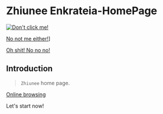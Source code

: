 # Zhiunee Enkrateia-HomePage


[![Don't click me!](https://camo.githubusercontent.com/f4874996db5ac421925db08778d800d76d36abbc/68747470733a2f2f696d672e736869656c64732e696f2f62616467652f2545362539342541462545342542422539382545352541452539442d25453525393025393154412545362538442539302545352538412541392d677265656e2e737667)](https://cdn.jsdelivr.net/gh/Tomotoes/images/blog/alipay.png)

[No not me either!](<https://www.facebook.com/profile.php?id= 61571913458122>)]

[Oh shit! No no no!](<README.md>)



## Introduction

> `Zhiunee`  home page.

[Online browsing](http://zhiunee.github.io)


Let's start now!










